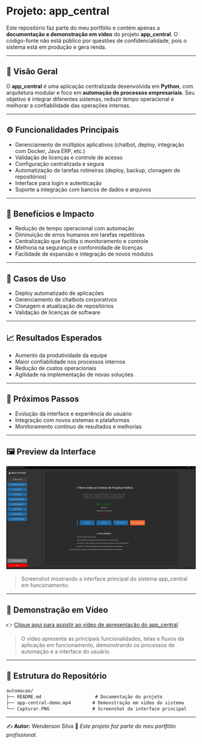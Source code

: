 # Projeto: **app_central**

Este repositório faz parte do meu portfólio e contém apenas a **documentação e demonstração em vídeo** do projeto **app_central**.
O código-fonte não está público por questões de confidencialidade, pois o sistema está em produção e gera renda.

---

## 🎯 Visão Geral

O **app_central** é uma aplicação centralizada desenvolvida em **Python**, com arquitetura modular e foco em **automação de processos empresariais**.
Seu objetivo é integrar diferentes sistemas, reduzir tempo operacional e melhorar a confiabilidade das operações internas.

---

## ⚙️ Funcionalidades Principais

* Gerenciamento de múltiplos aplicativos (chatbot, deploy, integração com Docker, Java ERP, etc.)
* Validação de licenças e controle de acesso
* Configuração centralizada e segura
* Automatização de tarefas rotineiras (deploy, backup, clonagem de repositórios)
* Interface para login e autenticação
* Suporte a integração com bancos de dados e arquivos

---

## 🚀 Benefícios e Impacto

* Redução de tempo operacional com automação
* Diminuição de erros humanos em tarefas repetitivas
* Centralização que facilita o monitoramento e controle
* Melhoria na segurança e conformidade de licenças
* Facilidade de expansão e integração de novos módulos

---

## 📌 Casos de Uso

* Deploy automatizado de aplicações
* Gerenciamento de chatbots corporativos
* Clonagem e atualização de repositórios
* Validação de licenças de software

---

## 📈 Resultados Esperados

* Aumento da produtividade da equipe
* Maior confiabilidade nos processos internos
* Redução de custos operacionais
* Agilidade na implementação de novas soluções

---

## 🔮 Próximos Passos

* Evolução da interface e experiência do usuário
* Integração com novos sistemas e plataformas
* Monitoramento contínuo de resultados e melhorias

---

## 🖼️ Preview da Interface

![Interface do app_central](./Capturar.PNG)

> Screenshot mostrando a interface principal do sistema app_central em funcionamento.

---

## 🎥 Demonstração em Vídeo

👉 [Clique aqui para assistir ao vídeo de apresentação do app_central](./app-central-demo.mp4)

> O vídeo apresenta as principais funcionalidades, telas e fluxos da aplicação em funcionamento, demonstrando os processos de automação e a interface do usuário.

---

## 📂 Estrutura do Repositório

```
automacao/
├── README.md                    # Documentação do projeto
├── app-central-demo.mp4        # Demonstração em vídeo do sistema
└── Capturar.PNG                # Screenshot da interface principal
```

---

✍️ **Autor:** Wenderson Silva
📌 *Este projeto faz parte do meu portfólio profissional.*